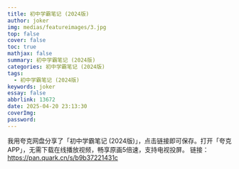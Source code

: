 ```yaml
---
title: 初中学霸笔记 (2024版)
author: joker
img: medias/featureimages/3.jpg
top: false
cover: false
toc: true
mathjax: false
summary: 初中学霸笔记 (2024版)
categories: 初中学霸笔记 (2024版)
tags:
  - 初中学霸笔记 (2024版)
keywords: joker
essay: false
abbrlink: 13672
date: 2025-04-20 23:13:30
coverImg:
password:
---
```


我用夸克网盘分享了「初中学霸笔记 (2024版)」，点击链接即可保存。打开「夸克APP」，无需下载在线播放视频，畅享原画5倍速，支持电视投屏。
链接：https://pan.quark.cn/s/b9b37221431c
